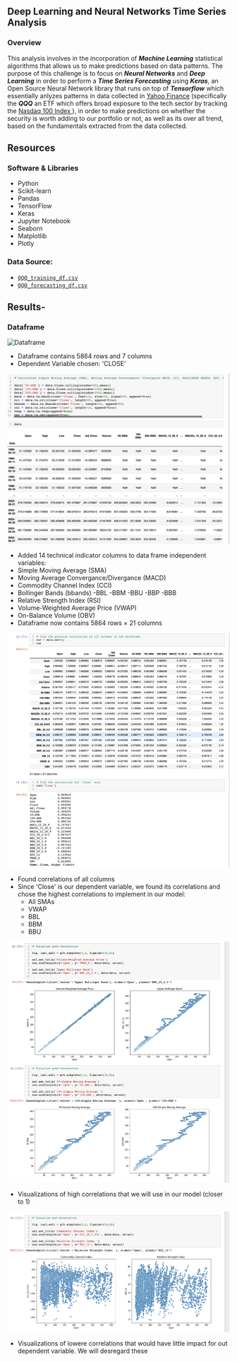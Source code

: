 
## Deep Learning and Neural Networks Time Series Analysis 

### Overview

This analysis involves in the incorporation of ***Machine Learning*** statistical algorithms that allows us to make predictions based on data patterns. The purpose of this challenge is to focus on ***Neural Networks*** and ***Deep Learning*** in order to perform a ***Time Series Forecasting*** using ***Keras***, an Open Source Neural Network library that runs on top of ***Tensorflow*** which essentially anlyzes patterns in data collected in [Yahoo Finance](https://finance.yahoo.com/) (specifically the ***QQQ*** an ETF which offers broad exposure to the tech sector by tracking the [Nasdaq 100 Index ](https://www.investopedia.com/terms/n/nasdaq100.asp)), in order to make predictions on whether the security is worth adding to our portfolio or not, as well as its over all trend, based on the fundamentals extracted from the data collected. 


## Resources 

### Software & Libraries 

  - Python 
  - Scikit-learn
  - Pandas
  - TensorFlow
  - Keras 
  - Jupyter Notebook
  - Seaborn
  - Matplotlib
  - Plotly 
### Data Source:
  -  [`QQQ_training_df.csv`](QQQ.csv)
  -  [`QQQ_forecasting_df.csv`](QQQ1.csv)


## Results-

### Dataframe 

![Dataframe](https://github.com/schoolboycamel/final_project/blob/Paolo/Resources%20/DF_QQQ.png)

- Dataframe contains 5864 rows and 7 columns
- Dependent Variable chosen: 'CLOSE'

![Technical_indicators](https://github.com/schoolboycamel/QQQ_Times_Series_Analysis/blob/Paolo/Resources%20/DF_technical_indicators%20.png)

- Added 14 technical indicator columns to data frame independent variables:
- Simple Moving Average (SMA)
- Moving Average Convergance/Divergance (MACD)
- Commodity Channel Index (CCI)
- Bollinger Bands (bbands)
  -BBL
  -BBM
  -BBU
  -BBP
  -BBB
- Relative Strength Index (RSI)
- Volume-Weighted Average Price (VWAP)
- On-Balance Volume (OBV)
- Dataframe now contains 5864 rows × 21 columns

![Correlations](https://github.com/schoolboycamel/QQQ_Times_Series_Analysis/blob/Paolo/Resources%20/correlations.png)

- Found correlations of all columns 
- Since 'Close' is our dependent variable, we found its correlations and chose the highest correlations to implement in our model:
  - All SMAs
  - VWAP
  - BBL
  - BBM
  - BBU

![Good correlations](https://github.com/schoolboycamel/QQQ_Times_Series_Analysis/blob/Paolo/Resources%20/Good_correlation.png)

- Visualizations of high correlations that we will use in our model (closer to 1) 

![Bad correlations](https://github.com/schoolboycamel/QQQ_Times_Series_Analysis/blob/Paolo/Resources%20/bad%20correlation.png)

- Visualizations of lowere correlations that would have little impact for out dependent variable. We will desregard these




